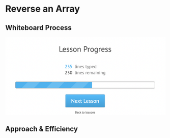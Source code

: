 # Reverse an Array
<!-- Description of the challenge -->

## Whiteboard Process
<!-- Embedded whiteboard image -->
![Whiteboard Image](./sample%20image.png)
## Approach & Efficiency
<!-- What approach did you take? Discuss Why. What is the Big O space/time for this approach? -->
 
